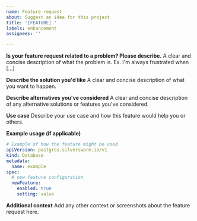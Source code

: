```yaml
---
name: Feature request
about: Suggest an idea for this project
title: '[FEATURE] '
labels: enhancement
assignees: ''

---
```


**Is your feature request related to a problem? Please describe.**
A clear and concise description of what the problem is. Ex. I'm always frustrated when [...]

**Describe the solution you'd like**
A clear and concise description of what you want to happen.

**Describe alternatives you've considered**
A clear and concise description of any alternative solutions or features you've considered.

**Use case**
Describe your use case and how this feature would help you or others.

**Example usage (if applicable)**
```yaml
# Example of how the feature might be used
apiVersion: postgres.silverswarm.io/v1
kind: Database
metadata:
  name: example
spec:
  # new feature configuration
  newFeature:
    enabled: true
    setting: value
```

**Additional context**
Add any other context or screenshots about the feature request here.